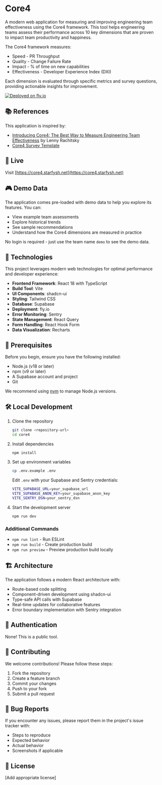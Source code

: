 # Core4

A modern web application for measuring and improving engineering team effectiveness using the Core4 framework. This tool helps engineering teams assess their performance across 10 key dimensions that are proven to impact team productivity and happiness.

The Core4 framework measures:

- Speed - PR Throughput
- Quality - Change Failure Rate
- Impact - % of time on new capabilities
- Effectiveness - Developer Experience Index (DXI)

Each dimension is evaluated through specific metrics and survey questions, providing actionable insights for improvement.

[![Deployed on fly.io](https://img.shields.io/badge/deployed%20on-fly.io-blue)](https://core4.starfysh.net)

## 📚 References

This application is inspired by:

- [Introducing Core4: The Best Way to Measure Engineering Team Effectiveness](https://www.lennysnewsletter.com/p/introducing-core-4-the-best-way-to) by Lenny Rachitsky
- [Core4 Survey Template](https://docs.google.com/spreadsheets/d/1brKPLRJ9DDQAAFr1GM4hcFZg9zGUAGplQw2OkVx52Ls/edit?gid=0#gid=0)

## 🚀 Live

Visit [https://core4.starfysh.net](https://core4.starfysh.net)

## 🎮 Demo Data

The application comes pre-loaded with demo data to help you explore its features. You can:

- View example team assessments
- Explore historical trends
- See sample recommendations
- Understand how the Core4 dimensions are measured in practice

No login is required - just use the team name `demo` to see the demo data.

## 🔧 Technologies

This project leverages modern web technologies for optimal performance and developer experience:

- **Frontend Framework**: React 18 with TypeScript
- **Build Tool**: Vite
- **UI Components**: shadcn-ui
- **Styling**: Tailwind CSS
- **Database**: Supabase
- **Deployment**: fly.io
- **Error Monitoring**: Sentry
- **State Management**: React Query
- **Form Handling**: React Hook Form
- **Data Visualization**: Recharts

## 🚦 Prerequisites

Before you begin, ensure you have the following installed:

- Node.js (v18 or later)
- npm (v9 or later)
- A Supabase account and project
- Git

We recommend using [nvm](https://github.com/nvm-sh/nvm#installing-and-updating) to manage Node.js versions.

## 🛠️ Local Development

1. Clone the repository

    ```bash
    git clone <repository-url>
    cd core4
    ```

2. Install dependencies

    ```bash
    npm install
    ```

3. Set up environment variables

    ```bash
    cp .env.example .env
    ```

    Edit `.env` with your Supabase and Sentry credentials:

    ```bash
    VITE_SUPABASE_URL=your_supabase_url
    VITE_SUPABASE_ANON_KEY=your_supabase_anon_key
    VITE_SENTRY_DSN=your_sentry_dsn
    ```

4. Start the development server

    ```bash
    npm run dev
    ```

### Additional Commands

- `npm run lint` - Run ESLint
- `npm run build` - Create production build
- `npm run preview` - Preview production build locally

## 🏗️ Architecture

The application follows a modern React architecture with:

- Route-based code splitting
- Component-driven development using shadcn-ui
- Type-safe API calls with Supabase
- Real-time updates for collaborative features
- Error boundary implementation with Sentry integration

## 🔐 Authentication

None! This is a public tool.

## 🤝 Contributing

We welcome contributions! Please follow these steps:

1. Fork the repository
2. Create a feature branch
3. Commit your changes
4. Push to your fork
5. Submit a pull request

## 🐛 Bug Reports

If you encounter any issues, please report them in the project's issue tracker with:

- Steps to reproduce
- Expected behavior
- Actual behavior
- Screenshots if applicable

## 📝 License

[Add appropriate license]
